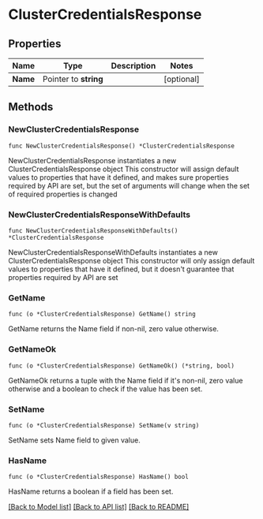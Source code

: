 # ClusterCredentialsResponse

## Properties

Name | Type | Description | Notes
------------ | ------------- | ------------- | -------------
**Name** | Pointer to **string** |  | [optional] 

## Methods

### NewClusterCredentialsResponse

`func NewClusterCredentialsResponse() *ClusterCredentialsResponse`

NewClusterCredentialsResponse instantiates a new ClusterCredentialsResponse object
This constructor will assign default values to properties that have it defined,
and makes sure properties required by API are set, but the set of arguments
will change when the set of required properties is changed

### NewClusterCredentialsResponseWithDefaults

`func NewClusterCredentialsResponseWithDefaults() *ClusterCredentialsResponse`

NewClusterCredentialsResponseWithDefaults instantiates a new ClusterCredentialsResponse object
This constructor will only assign default values to properties that have it defined,
but it doesn't guarantee that properties required by API are set

### GetName

`func (o *ClusterCredentialsResponse) GetName() string`

GetName returns the Name field if non-nil, zero value otherwise.

### GetNameOk

`func (o *ClusterCredentialsResponse) GetNameOk() (*string, bool)`

GetNameOk returns a tuple with the Name field if it's non-nil, zero value otherwise
and a boolean to check if the value has been set.

### SetName

`func (o *ClusterCredentialsResponse) SetName(v string)`

SetName sets Name field to given value.

### HasName

`func (o *ClusterCredentialsResponse) HasName() bool`

HasName returns a boolean if a field has been set.


[[Back to Model list]](../README.md#documentation-for-models) [[Back to API list]](../README.md#documentation-for-api-endpoints) [[Back to README]](../README.md)


